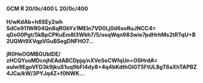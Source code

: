 #### GCM R 20/0c/400 L 20/0c/400
**H/wKdAb+h6SEy2wh**<br/>**SdCe911WR04Qn8qRGbYx1MEIn7VD0Lj0d6xoRuJNCC4=**<br/>**qDo00Pgt/5kBpCPKuEm8l3Wkh7/5/osqWqn983wie7pdHrhMs2tRTqU+B2UQWt9XVqpVGuBSegDNFHO7...**<br/><br/>
**jR0HeOGMBGUbIDE/**<br/>**zHCQYsoMDcnjhEAdABCDpjq/nXVeSoCWfqUn+OSHrdA=**<br/>**aulw9EgoVFD3k9jkuS1uq9bFl4dy8+4q4bKdthOiGT5FtUL8gT6aXhTAPBZ4JCa/kW/3PYJq4Z+f0NWK...**